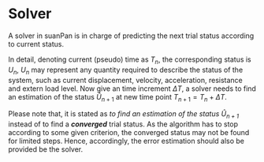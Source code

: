 Solver
======

A solver in suanPan is in charge of predicting the next trial status according to current status.

In detail, denoting current (pseudo) time as $T_n$, the corresponding status is $U_n$, $U_n$ may represent any quantity required to describe the status of the system, such as current displacement, velocity, acceleration, resistance and extern load level. Now give an time increment $\Delta{}T$, a solver needs to find an estimation of the status $\hat{U}_{n+1}$ at new time point $T_{n+1}=T_n+\Delta{}T$.

Please note that, it is stated as *to find an estimation of the status $\hat{U}_{n+1}$* instead of to find a ***converged*** trial status. As the algorithm has to stop according to some given criterion, the converged status may not be found for limited steps. Hence, accordingly, the error estimation should also be provided be the solver.
